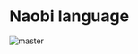 # Naobi language
![master](https://github.com/vrodedanya/naobi/actions/workflows/cmake.yml/badge.svg?branch=master)